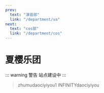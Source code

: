 ```yaml
---
prev:
  text: "演音部"
  link: "/department/va"
next:
  text: "cos部"
  link: "/department/cos"
---
```


# 夏樱乐团

::: warning 警告
站点建设中
:::

> zhumudaociyiyou1
> INFINITYdaociyiyou